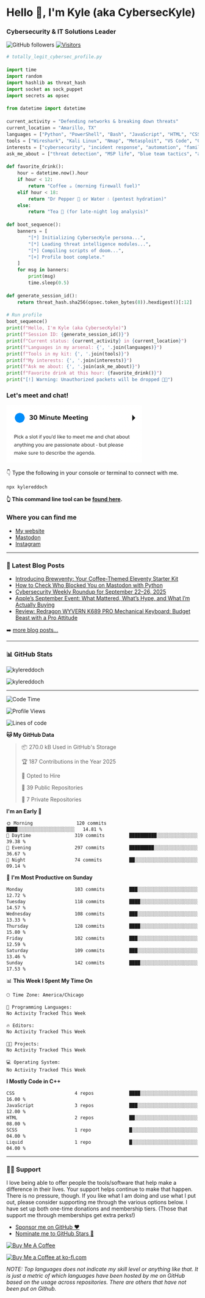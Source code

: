 # Hello 👋, I'm Kyle (aka CybersecKyle)

### Cybersecurity & IT Solutions Leader

![GitHub followers](https://img.shields.io/github/followers/kylereddoch?style=for-the-badge&logo=github)
[![Visitors](https://api.visitorbadge.io/api/visitors?path=https%3A%2F%2Fgithub.com%2Fkylereddoch%2Fkylereddoch&countColor=%2337d67a)](https://visitorbadge.io/status?path=https%3A%2F%2Fgithub.com%2Fkylereddoch%2Fkylereddoch)

```python
# totally_legit_cybersec_profile.py

import time
import random
import hashlib as threat_hash
import socket as sock_puppet
import secrets as opsec

from datetime import datetime

current_activity = "Defending networks & breaking down threats"
current_location = "Amarillo, TX"
languages = ["Python", "PowerShell", "Bash", "JavaScript", "HTML", "CSS"]
tools = ["Wireshark", "Kali Linux", "Nmap", "Metasploit", "VS Code", "Git"]
interests = ["cybersecurity", "incident response", "automation", "family", "music"]
ask_me_about = ["threat detection", "MSP life", "blue team tactics", "automation scripts"]

def favorite_drink():
    hour = datetime.now().hour
    if hour < 12:
        return "Coffee ☕ (morning firewall fuel)"
    elif hour < 18:
        return "Dr Pepper 🥤 or Water 💧 (pentest hydration)"
    else:
        return "Tea 🍵 (for late-night log analysis)"

def boot_sequence():
    banners = [
        "[*] Initializing CybersecKyle persona...",
        "[*] Loading threat intelligence modules...",
        "[*] Compiling scripts of doom...",
        "[+] Profile boot complete."
    ]
    for msg in banners:
        print(msg)
        time.sleep(0.5)

def generate_session_id():
    return threat_hash.sha256(opsec.token_bytes(8)).hexdigest()[:12]

# Run profile
boot_sequence()
print(f"Hello, I'm Kyle (aka CybersecKyle)")
print(f"Session ID: {generate_session_id()}")
print(f"Current status: {current_activity} in {current_location}")
print(f"Languages in my arsenal: {', '.join(languages)}")
print(f"Tools in my kit: {', '.join(tools)}")
print(f"My interests: {', '.join(interests)}")
print(f"Ask me about: {', '.join(ask_me_about)}")
print(f"Favorite drink at this hour: {favorite_drink()}")
print("[!] Warning: Unauthorized packets will be dropped 🚫📡")
```

### Let's meet and chat!

[![Schedule a meeting with me!](images/schedule_meeting.png)][calendly30min]

👇 Type the following in your console or terminal to connect with me.

```bash
npx kylereddoch
```

**👆 This command line tool can be [found here](https://github.com/kylereddoch/npx_card). <!-- If you are interested in learning how to make your own command line tool, check out my [article here]().-->**

### Where you can find me

- [My website][website]
- [Mastodon][mastodon]
- [Instagram][instagram]

<!-- ### Check out what I am currently up to 👇🏼

[Here's what I'm up to][now]. -->

---

### 📝 Latest Blog Posts

<!-- BLOG-POST-LIST:START -->
- [Introducing Brewventy: Your Coffee-Themed Eleventy Starter Kit](https://www.kylereddoch.me/blog/introducing-brewventy-your-coffee-themed-eleventy-starter-kit/)
- [How to Check Who Blocked You on Mastodon with Python](https://www.kylereddoch.me/blog/how-to-check-who-blocked-you-on-mastodon-with-python/)
- [Cybersecurity Weekly Roundup for September 22–26, 2025](https://www.kylereddoch.me/blog/cybersecurity-weekly-roundup-for-september-22-26-2025/)
- [Apple’s September Event: What Mattered, What’s Hype, and What I’m Actually Buying](https://www.kylereddoch.me/blog/apples-september-event-what-mattered-whats-hype-and-what-im-actually-buying/)
- [Review: Redragon WYVERN K689 PRO Mechanical Keyboard: Budget Beast with a Pro Attitude](https://www.kylereddoch.me/blog/review-redragon-wyvern-k689-pro-mechanical-keyboard-budget-beast-with-a-pro-attitude/)
<!-- BLOG-POST-LIST:END -->

➡️ [more blog posts...](https://www.kylereddoch.me/blog/)

---

### 📊 GitHub Stats

<p><img src="https://github-readme-stats-sigma-rouge.vercel.app/api?username=kylereddoch&show_icons=true&hide_border=true&locale=en" alt="kylereddoch" /></p>
<p><img src="https://github-readme-stats-sigma-rouge.vercel.app/api/top-langs?username=kylereddoch&show_icons=true&hide_border=true&locale=en&layout=compact" alt="kylereddoch" /></p>

---

<!--START_SECTION:waka-->
![Code Time](http://img.shields.io/badge/Code%20Time-191%20hrs%2044%20mins-blue)

![Profile Views](http://img.shields.io/badge/Profile%20Views-7-blue)

![Lines of code](https://img.shields.io/badge/From%20Hello%20World%20I%27ve%20Written-312.6%20thousand%20lines%20of%20code-blue)

**🐱 My GitHub Data** 

> 📦 270.0 kB Used in GitHub's Storage 
 > 
> 🏆 187 Contributions in the Year 2025
 > 
> 💼 Opted to Hire
 > 
> 📜 39 Public Repositories 
 > 
> 🔑 7 Private Repositories 
 > 
**I'm an Early 🐤** 

```text
🌞 Morning                120 commits         ████░░░░░░░░░░░░░░░░░░░░░   14.81 % 
🌆 Daytime                319 commits         ██████████░░░░░░░░░░░░░░░   39.38 % 
🌃 Evening                297 commits         █████████░░░░░░░░░░░░░░░░   36.67 % 
🌙 Night                  74 commits          ██░░░░░░░░░░░░░░░░░░░░░░░   09.14 % 
```
📅 **I'm Most Productive on Sunday** 

```text
Monday                   103 commits         ███░░░░░░░░░░░░░░░░░░░░░░   12.72 % 
Tuesday                  118 commits         ████░░░░░░░░░░░░░░░░░░░░░   14.57 % 
Wednesday                108 commits         ███░░░░░░░░░░░░░░░░░░░░░░   13.33 % 
Thursday                 128 commits         ████░░░░░░░░░░░░░░░░░░░░░   15.80 % 
Friday                   102 commits         ███░░░░░░░░░░░░░░░░░░░░░░   12.59 % 
Saturday                 109 commits         ███░░░░░░░░░░░░░░░░░░░░░░   13.46 % 
Sunday                   142 commits         ████░░░░░░░░░░░░░░░░░░░░░   17.53 % 
```


📊 **This Week I Spent My Time On** 

```text
🕑︎ Time Zone: America/Chicago

💬 Programming Languages: 
No Activity Tracked This Week

🔥 Editors: 
No Activity Tracked This Week

🐱‍💻 Projects: 
No Activity Tracked This Week

💻 Operating System: 
No Activity Tracked This Week
```

**I Mostly Code in C++** 

```text
CSS                      4 repos             ████░░░░░░░░░░░░░░░░░░░░░   16.00 % 
JavaScript               3 repos             ███░░░░░░░░░░░░░░░░░░░░░░   12.00 % 
HTML                     2 repos             ██░░░░░░░░░░░░░░░░░░░░░░░   08.00 % 
SCSS                     1 repo              █░░░░░░░░░░░░░░░░░░░░░░░░   04.00 % 
Liquid                   1 repo              █░░░░░░░░░░░░░░░░░░░░░░░░   04.00 % 
```




<!--END_SECTION:waka-->

---

### 🙏🏼 Support

I love being able to offer people the tools/software that help make a difference in their lives. Your support helps continue to make that happen. There is no pressure, though. If you like what I am doing and use what I put out, please consider supporting me through the various options below. I have set up both one-time donations and membership tiers. (Those that support me through memberships get extra perks!)

- [Sponsor me on GitHub :heart:][githubsponsor]
- [Nominate me to GitHub Stars :star2:][githubstars]

<a href="https://www.buymeacoffee.com/kylereddoch" target="_blank"><img src="https://cdn.buymeacoffee.com/buttons/v2/default-yellow.png" alt="Buy Me A Coffee" style="height: 60px !important;width: 217px !important;" ></a>

<a href='https://ko-fi.com/S6S374TCV' target='_blank'><img height='36' style='border:0px;height:36px;' src='https://cdn.ko-fi.com/cdn/kofi1.png?v=3' border='0' alt='Buy Me a Coffee at ko-fi.com' /></a>

_NOTE: Top languages does not indicate my skill level or anything like that. It is just a metric of which languages have been hosted by me on GitHub based on the usage across repositories. There are others that have not been put on Github._

[website]: https://kylereddoch.me
[mastodon]: https://infosec.exchange/@cyberseckyle
[instagram]: https://instagram.com/@cyberseckyle
[twitter]: https://twitter.com/winphankyle
[linkedin]: https://linkedin.com/in/kylereddoch
[wakatime]: https://wakatime.com/@10619014-9413-4a5b-a3df-2d3892b8a73d
[email]: kylereddoch@proton.me
[hwscourses]: https://www.hackingwithswift.com
[githubstars]: https://stars.github.com/nominate/
[githubsponsor]: https://github.com/sponsors/kylereddoch
[now]: https://now.kylereddoch.me/
[calendly30min]: https://calendly.com/beardedtechguy/30min
